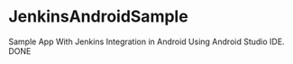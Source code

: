 # JenkinsAndroidSample
Sample App With Jenkins Integration in Android Using Android Studio IDE.
DONE
